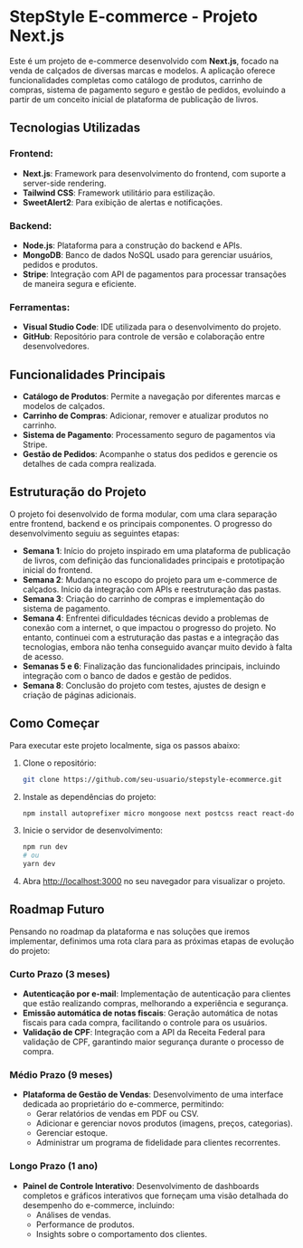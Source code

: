 # StepStyle E-commerce - Projeto Next.js

Este é um projeto de e-commerce desenvolvido com **Next.js**, focado na venda de calçados de diversas marcas e modelos. A aplicação oferece funcionalidades completas como catálogo de produtos, carrinho de compras, sistema de pagamento seguro e gestão de pedidos, evoluindo a partir de um conceito inicial de plataforma de publicação de livros.

## Tecnologias Utilizadas

### Frontend:
- **Next.js**: Framework para desenvolvimento do frontend, com suporte a server-side rendering.
- **Tailwind CSS**: Framework utilitário para estilização.
- **SweetAlert2**: Para exibição de alertas e notificações.

### Backend:
- **Node.js**: Plataforma para a construção do backend e APIs.
- **MongoDB**: Banco de dados NoSQL usado para gerenciar usuários, pedidos e produtos.
- **Stripe**: Integração com API de pagamentos para processar transações de maneira segura e eficiente.

### Ferramentas:
- **Visual Studio Code**: IDE utilizada para o desenvolvimento do projeto.
- **GitHub**: Repositório para controle de versão e colaboração entre desenvolvedores.

## Funcionalidades Principais

- **Catálogo de Produtos**: Permite a navegação por diferentes marcas e modelos de calçados.
- **Carrinho de Compras**: Adicionar, remover e atualizar produtos no carrinho.
- **Sistema de Pagamento**: Processamento seguro de pagamentos via Stripe.
- **Gestão de Pedidos**: Acompanhe o status dos pedidos e gerencie os detalhes de cada compra realizada.

## Estruturação do Projeto

O projeto foi desenvolvido de forma modular, com uma clara separação entre frontend, backend e os principais componentes. O progresso do desenvolvimento seguiu as seguintes etapas:

- **Semana 1**: Início do projeto inspirado em uma plataforma de publicação de livros, com definição das funcionalidades principais e prototipação inicial do frontend.
- **Semana 2**: Mudança no escopo do projeto para um e-commerce de calçados. Início da integração com APIs e reestruturação das pastas.
- **Semana 3**: Criação do carrinho de compras e implementação do sistema de pagamento.
- **Semana 4**: Enfrentei dificuldades técnicas devido a problemas de conexão com a internet, o que impactou o progresso do projeto. No entanto, continuei com a estruturação das pastas e a integração das tecnologias, embora não tenha conseguido avançar muito devido à falta de acesso.
- **Semanas 5 e 6**: Finalização das funcionalidades principais, incluindo integração com o banco de dados e gestão de pedidos.
- **Semana 8**: Conclusão do projeto com testes, ajustes de design e criação de páginas adicionais.

## Como Começar

Para executar este projeto localmente, siga os passos abaixo:

1. Clone o repositório:
   ```bash
   git clone https://github.com/seu-usuario/stepstyle-ecommerce.git
   ```

2. Instale as dependências do projeto:
   ```bash
   npm install autoprefixer micro mongoose next postcss react react-dom react-slick slick-carousel stripe sweetalert2 tailwind-scrollbar-hide tailwindcss use-local-storage-state
   ```

3. Inicie o servidor de desenvolvimento:
   ```bash
   npm run dev
   # ou
   yarn dev
   ```

4. Abra [http://localhost:3000](http://localhost:3000) no seu navegador para visualizar o projeto.

## Roadmap Futuro

Pensando no roadmap da plataforma e nas soluções que iremos implementar, definimos uma rota clara para as próximas etapas de evolução do projeto:

### Curto Prazo (3 meses)
- **Autenticação por e-mail**: Implementação de autenticação para clientes que estão realizando compras, melhorando a experiência e segurança.
- **Emissão automática de notas fiscais**: Geração automática de notas fiscais para cada compra, facilitando o controle para os usuários.
- **Validação de CPF**: Integração com a API da Receita Federal para validação de CPF, garantindo maior segurança durante o processo de compra.

### Médio Prazo (9 meses)
- **Plataforma de Gestão de Vendas**: Desenvolvimento de uma interface dedicada ao proprietário do e-commerce, permitindo:
  - Gerar relatórios de vendas em PDF ou CSV.
  - Adicionar e gerenciar novos produtos (imagens, preços, categorias).
  - Gerenciar estoque.
  - Administrar um programa de fidelidade para clientes recorrentes.

### Longo Prazo (1 ano)
- **Painel de Controle Interativo**: Desenvolvimento de dashboards completos e gráficos interativos que forneçam uma visão detalhada do desempenho do e-commerce, incluindo:
  - Análises de vendas.
  - Performance de produtos.
  - Insights sobre o comportamento dos clientes.
